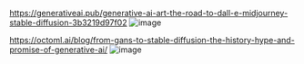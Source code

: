 https://generativeai.pub/generative-ai-art-the-road-to-dall-e-midjourney-stable-diffusion-3b3219d97f02
![image](https://github.com/mrbig0503/AI_Search/assets/14293811/a5757600-c9d0-4996-b29a-509e721b36f2)

https://octoml.ai/blog/from-gans-to-stable-diffusion-the-history-hype-and-promise-of-generative-ai/
![image](https://github.com/mrbig0503/AI_Search/assets/14293811/1f046742-bb15-4ec4-aa26-439348118d9a)
